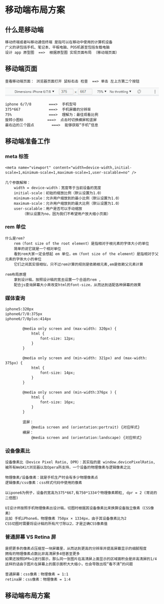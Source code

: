 # 移动端布局方案

## 什么是移动端

	移动终端或者叫移动通信终端 是指可以在移动中使用的计算机设备
	广义的讲包括手机、笔记本、平板电脑、POS机甚至包括车载电脑
	设计 app 原型图  ==>  根据原型图 实现页面布局 （移动端页面）
	
## 移动端页面

	查看移动端页面： 浏览器页面打开 鼠标右击 检查  ==> 单击 左上方第二个按钮
![移动端布局模拟器](images/移动端布局模拟器.png)

	iphone 6/7/8		===>  手机型号
	375*667    			===>  手机屏幕的分辨率
	75%					===>  理解为：最佳观看比例
	旋转小图标			===>  点击时切换横屏和竖屏
	最右边的三个圆点		===>  能够获取“手机”信息

## 移动端准备工作
	
### meta 标签

	<meta name="viewport" content="width=device-width,initial-scale=1,minimum-scale=1,maximum-scale=1,user-scalable=no" />
	
	几个参数解释：
		width = device-width：宽度等于当前设备的宽度
		initial-scale：初始的缩放比例（默认设置为1.0）
		minimum-scale：允许用户缩放到的最小比例（默认设置为1.0）
		maximum-scale：允许用户缩放到的最大比例（默认设置为1.0）
		user-scalable：用户是否可以手动缩放
			（默认设置为no，因为我们不希望用户放大缩小页面）

### rem 单位
	
	什么是rem?
		rem（font size of the root element）是指相对于根元素的字体大小的单位
		简单的说它就是一个相对单位
		看到rem大家一定会想起 em 单位，em（font size of the element）是指相对于父元素的字体大小的单位
		它们之间其实很相似，只不过rem计算的规则是依赖根元素,em是依赖父元素计算
	
	rem布局原理
		拿到设计稿，按照设计稿的宽去设置一个合适的rem ,
		配合js查询屏幕大小来改变html的font-size，从而达到适配各种屏幕的效果

### 媒体查询

	iphone5:320px
	iphone6/7/8:375px
	iphone6/7/8plus:414px
	
			@media only screen and (max-width: 320px) {
				html {
					font-size: 12px;
				}
			}
			
			@media only screen and (min-width: 321px) and (max-width: 375px) {
				html {
					font-size: 14px;
				}
			}
			
			@media only screen and (min-width:376px ) {
				html {
					font-size: 16px;
				}
			}

			竖屏：
				@media screen and (orientation:portrait) {对应样式}
			横屏：
				@media screen and (orientation:landscape) {对应样式}

### 设备像素比
	
	设备像素比（Device Pixel Ratio, DPR）：其实指的是 window.devicePixelRatio,
	被所有WebKit浏览器以及Opera所支持，一个设备的物理像素与逻辑像素之比
	
	物理像素/设备像素：就是手机生产时会有多少物理像素点
	逻辑像素/css像素：css样式代码中使用的像素
	
	以ipone6为例子，设备的宽高为375*667,有750*1334个物理像素颗粒, dpr = 2 (常说的二倍图)
	
	UI设计师按照手机物理像素出设计稿，切图时根据其设备像素比来换算设备独立像素（CSS像素）
	比如 手机iPhone6，物理像素 750px × 1334px，由于其设备像素比为2
	CSS切图时需要将设计稿的所有尺寸除以2，才是正确CSS像素值

### 普通屏幕 VS Retina 屏

	是把更多的像素点压缩至一块屏幕里，从而达到更高的分辨率并提高屏幕显示的细腻程度
	拥有的物理像素点数比非高清屏多4倍甚至更多
	如果还按照DPR=1进行展示，那么同一张图片在高清屏上面显示的区域面积会是非高清屏的1/4
	这样的话由于图片在屏幕上的展示面积大大缩小，也会导致出现“看不清”的问题
	
	普通屏幕：css像素：物理像素 = 1:1
	retina屏：css像素：物理像素 = 1:4
	
## 移动端布局方案
	
	